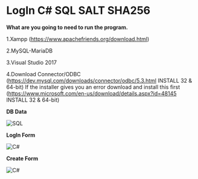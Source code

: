 # LogIn C# SQL SALT SHA256

**What are you going to need to run the program.**

1.Xampp (https://www.apachefriends.org/download.html)

2.MySQL-MariaDB

3.Visual Studio 2017

4.Download Connector/ODBC (https://dev.mysql.com/downloads/connector/odbc/5.3.html INSTALL 32 & 64-bit)
If the installer gives you an error download and install this first (https://www.microsoft.com/en-us/download/details.aspx?id=48145 INSTALL 32 & 64-bit)


**DB Data**


![SQL](https://i.imgur.com/OQ3EfJw.png)

**LogIn Form**


![C#](https://i.imgur.com/xHreORI.png)


**Create Form**


![C#](https://i.imgur.com/XMoqJaj.png)



